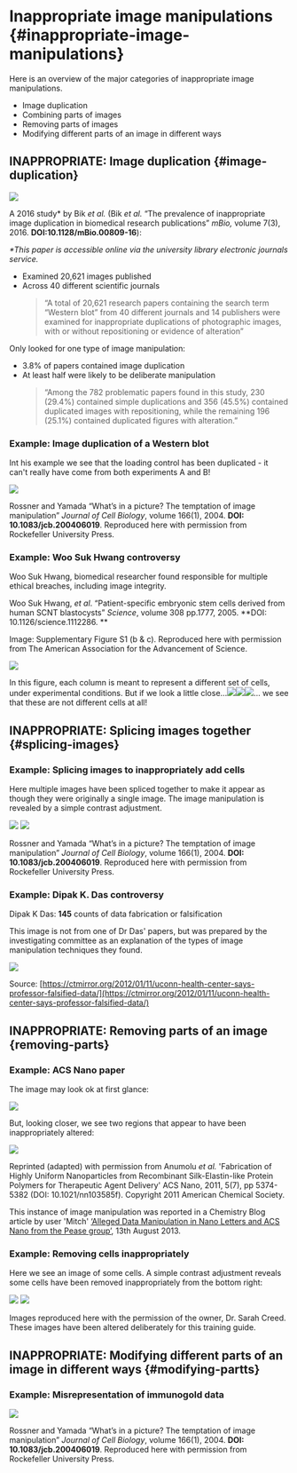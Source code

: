 # Inappropriate image manipulations {#inappropriate-image-manipulations}

Here is an overview of the major categories of inappropriate image manipulations.

* Image duplication
* Combining parts of images
* Removing parts of images
* Modifying different parts of an image in different ways

## INAPPROPRIATE: Image duplication {#image-duplication}

![](/assets/images/Bik_et_al.jpg)

A 2016 study\* by Bik _et al._ \(Bik _et al._ “The prevalence of inappropriate image duplication in biomedical research publications” _mBio,_ volume 7\(3\), 2016. **DOI:10.1128/mBio.00809-16**\):

_\*This paper is accessible online via the university library electronic journals service._

* Examined 20,621 images published
* Across 40 different scientific journals
  > “A total of 20,621 research papers containing the search term “Western blot” from 40 different journals and 14 publishers were examined for inappropriate duplications of photographic images, with or without repositioning or evidence of alteration”

Only looked for one type of image manipulation:

* 3.8% of papers contained image duplication
* At least half were likely to be deliberate manipulation
  > “Among the 782 problematic papers found in this study, 230 \(29.4%\) contained simple duplications and 356 \(45.5%\) contained duplicated images with repositioning, while the remaining 196 \(25.1%\) contained duplicated figures with alteration.”

### Example: Image duplication of a Western blot

Int his example we see that the loading control has been duplicated - it can't really have come from both experiments A and B!

![](/assets/images/RossnerYamada_ImageDuplication_WesternBlot.jpg)

Rossner and Yamada “What’s in a picture? The temptation of image manipulation” _Journal of Cell Biology_, volume 166\(1\), 2004. **DOI: 10.1083/jcb.200406019**. Reproduced here with permission from Rockefeller University Press.

### Example: Woo Suk Hwang controversy

Woo Suk Hwang, biomedical researcher found responsible for multiple ethical breaches, including image integrity.

Woo Suk Hwang, _et al_. “Patient-specific embryonic stem cells derived from human SCNT blastocysts” _Science_, volume 308 pp.1777, 2005. **DOI: 10.1126/science.1112286. **

Image: Supplementary Figure S1 \(b & c\). Reproduced here with permission from The American Association for the Advancement of Science.

![](/assets/images/WooSukHwang_Science2005_SupplementaryFigure.jpg)

In this figure, each column is meant to represent a different set of cells, under experimental conditions. But if we look a little close...![](/assets/images/WooSukHwang_ImageDuplication_1.jpg)![](/assets/images/WooSukHwang_ImageDuplication_2.jpg)![](/assets/images/WooSukHwang_ImageDuplication_3.jpg)... we see that these are not different cells at all!

## INAPPROPRIATE: Splicing images together {#splicing-images}

### Example: Splicing images to inappropriately add cells

Here multiple images have been spliced together to make it appear as though they were originally a single image. The image manipulation is revealed by a simple contrast adjustment.

![](/assets/images/RossnerYamada_SplicingImagesTogether_BEFORE.jpg) ![](/assets/images/RossnerYamada_SplicingImagesTogether_AFTER.jpg)

Rossner and Yamada “What’s in a picture? The temptation of image manipulation” _Journal of Cell Biology_, volume 166\(1\), 2004. **DOI: 10.1083/jcb.200406019**. Reproduced here with permission from Rockefeller University Press.

### Example: Dipak K. Das controversy

Dipak K Das: **145** counts of data fabrication or falsification

This image is not from one of Dr Das' papers, but was prepared by the investigating committee as an explanation of the types of image manipulation techniques they found.

![](/assets/images/DipakDas_WesternBlots.jpg)

Source: [https://ctmirror.org/2012/01/11/uconn-health-center-says-professor-falsified-data/](https://ctmirror.org/2012/01/11/uconn-health-center-says-professor-falsified-data/)

## INAPPROPRIATE: Removing parts of an image {removing-parts}

### Example: ACS Nano paper

The image may look ok at first glance:

![](/assets/images/ACS_Nano_image.jpg)

But, looking closer, we see two regions that appear to have been inappropriately altered:

![](/assets/images/ACS_Nano_image_manipulation.jpg)

Reprinted \(adapted\) with permission from Anumolu _et al._ 'Fabrication of Highly Uniform Nanoparticles from Recombinant Silk-Elastin-like Protein Polymers for Therapeutic Agent Delivery' ACS Nano, 2011, 5\(7\), pp 5374-5382 \(DOI: 10.1021/nn103585f\). Copyright 2011 American Chemical Society.

This instance of image manipulation was  reported in a Chemistry Blog article by user 'Mitch' [‘Alleged Data Manipulation in Nano Letters and ACS Nano from the Pease group’](http://www.chemistry-blog.com/2013/08/13/alleged-data-manipulation-in-nano-letters-and-acs-nano-from-the-pease-group/), 13th August 2013.

### Example: Removing cells inappropriately

Here we see an image of some cells. A simple contrast adjustment reveals some cells have been removed inappropriately from the bottom right:

![](/assets/images/SarahCreed_RemovingCells_BEFORE.jpg) ![](/assets/images/SarahCreed_RemovingCells_AFTER.jpg)

Images reproduced here with the permission of the owner, Dr. Sarah Creed. These images have been altered deliberately for this training guide.

## INAPPROPRIATE: Modifying different parts of an image in different ways {#modifying-partts}

### Example: Misrepresentation of immunogold data

![](/assets/images/RossnerYamada_ImmunogoldData.jpg)

Rossner and Yamada “What’s in a picture? The temptation of image manipulation” _Journal of Cell Biology_, volume 166\(1\), 2004. **DOI: 10.1083/jcb.200406019**. Reproduced here with permission from Rockefeller University Press.

